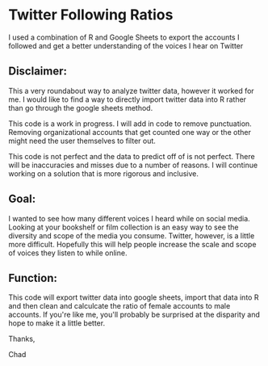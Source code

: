 # Twitter Following Ratios
I used a combination of R and Google Sheets to export the accounts I followed and get a better understanding of the voices I hear on Twitter

## Disclaimer:
This a very roundabout way to analyze twitter data, however it worked for me. I would like to find a way to directly import twitter data into R rather than go through the google sheets method. 

This code is a work in progress. I will add in code to remove punctuation. Removing organizational accounts that get counted one way or the other might need the user themselves to filter out.  

This code is not perfect and the data to predict off of is not perfect. There will be inaccuracies and misses due to a number of reasons. I will continue working on a solution that is more rigorous and inclusive. 

## Goal:
I wanted to see how many different voices I heard while on social media. Looking at your bookshelf or film collection is an easy way to see the diversity and scope of the media you consume. Twitter, however, is a little more difficult. Hopefully this will help people increase the scale and scope of voices they listen to while online. 

## Function:
This code will export twitter data into google sheets, import that data into R and then clean and calculcate the ratio of female accounts to male accounts. If you're like me, you'll probably be surprised at the disparity and hope to make it a little better. 

Thanks,

Chad
